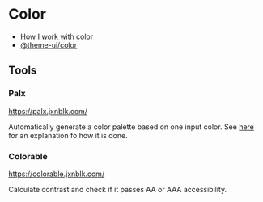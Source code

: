# Color

- [How I work with color](https://medium.com/@JustinMezzell/how-i-work-with-color-8439c98ae5ed)
- [@theme-ui/color](https://theme-ui.com/packages/color)

## Tools

### Palx

https://palx.jxnblk.com/

Automatically generate a color palette based on one input color. See
[here](https://github.com/jxnblk/palx) for an explanation fo how it is done.

### Colorable

https://colorable.jxnblk.com/

Calculate contrast and check if it passes AA or AAA accessibility.
